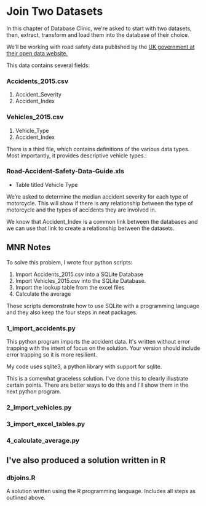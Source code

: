 # Join Two Datasets

In this chapter of Database Clinic, we're asked to start with two datasets, then, extract, transform and load them into the database of their choice.

We’ll be working with road safety data published by the [UK government at their open data website.](https://data.gov.uk/dataset/road-accidents-safety-data)

This data contains several fields:
### Accidents_2015.csv
1. Accident_Severity
2. Accident_Index

### Vehicles_2015.csv
1. Vehicle_Type
2. Accident_Index

There is a third file, which contains definitions of the various data types. Most importantly, it provides descriptive vehicle types.:
### Road-Accident-Safety-Data-Guide.xls
* Table titled Vehicle Type

We’re asked to determine the median accident severity for each type of motorcycle.
This will show if there is any relationship between the type of motorcycle and the types of accidents they are involved in.

We know that Accident_Index is a common link between the databases and we can use that link to create a relationship between the datasets.

## MNR Notes

To solve this problem, I wrote four python scripts:
1. Import Accidents_2015.csv into a SQLite Database
2. Import Vehicles_2015.csv into the SQLite Database.
3. Import the lookup table from the excel files
4. Calculate the average

These scripts demonstrate how to use SQLite with a programming language and they also keep the four steps in neat packages.

### 1_import_accidents.py
This python program imports the accident data. It's written without error trapping with the intent of focus on the solution. Your version should include error trapping so it is more resilient.

My code uses sqlite3, a python library with support for sqlite.

This is a somewhat graceless solution. I've done this to clearly illustrate certain points. There are better ways to do this and I'll show them in the next python program.

### 2_import_vehicles.py
### 3_import_excel_tables.py
### 4_calculate_average.py

## I've also produced a solution written in R
### dbjoins.R
A solution written using the R programming language. Includes all steps as outlined above.
